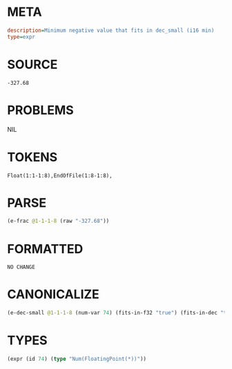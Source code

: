 # META
~~~ini
description=Minimum negative value that fits in dec_small (i16 min)
type=expr
~~~
# SOURCE
~~~roc
-327.68
~~~
# PROBLEMS
NIL
# TOKENS
~~~zig
Float(1:1-1:8),EndOfFile(1:8-1:8),
~~~
# PARSE
~~~clojure
(e-frac @1-1-1-8 (raw "-327.68"))
~~~
# FORMATTED
~~~roc
NO CHANGE
~~~
# CANONICALIZE
~~~clojure
(e-dec-small @1-1-1-8 (num-var 74) (fits-in-f32 "true") (fits-in-dec "true") (numerator "-32768") (denominator-power-of-ten "2") (value "-327.68") (id 74))
~~~
# TYPES
~~~clojure
(expr (id 74) (type "Num(FloatingPoint(*))"))
~~~